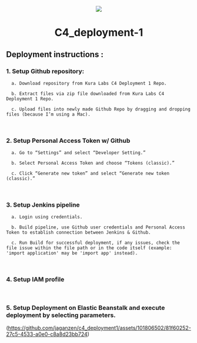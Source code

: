 <p align="center">
  <img src="https://github.com/kura-labs-org/kuralabs_deployment_1/blob/main/Kuralogo.png">
</p>

<h1 align="center">C4_deployment-1</h1> 

## Deployment instructions :

### 1. Setup Github repository: 

      a. Download repository from Kura Labs C4 Deployment 1 Repo.

      b. Extract files via zip file downloaded from Kura Labs C4 Deployment 1 Repo.

      c. Upload files into newly made Github Repo by dragging and dropping files (because I’m using a Mac).

&nbsp;

### 2. Setup Personal Access Token w/ Github

      a. Go to “Settings” and select “Developer Setting.”

      b. Select Personal Access Token and choose “Tokens (classic).”

      c. Click “Generate new token” and select “Generate new token (classic).”

&nbsp;

### 3. Setup Jenkins pipeline

      a. Login using credentials.

      b. Build pipeline, use Github user credentials and Personal Access Token to establish connection between Jenkins & Github.

      c. Run Build for successful deployment, if any issues, check the file issue within the file path or in the code itself (example: 'import application' may be 'import app' instead).

&nbsp;

### 4. Setup IAM profile

&nbsp;

### 5. Setup Deployment on Elastic Beanstalk and execute deployment by selecting parameters. 


(https://github.com/jaganzen/c4_deployment1/assets/101806502/81f60252-27c5-4533-a0e0-c8a8d23bb724)
